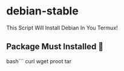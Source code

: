 # debian-stable
This Script Will Install Debian In You Termux! 

## Package Must Installed 🚀
bash```
curl 
wget 
proot 
tar 
```
